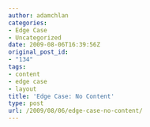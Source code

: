 ```yaml
---
author: adamchlan
categories:
- Edge Case
- Uncategorized
date: 2009-08-06T16:39:56Z
original_post_id:
- "134"
tags:
- content
- edge case
- layout
title: 'Edge Case: No Content'
type: post
url: /2009/08/06/edge-case-no-content/
---
```


